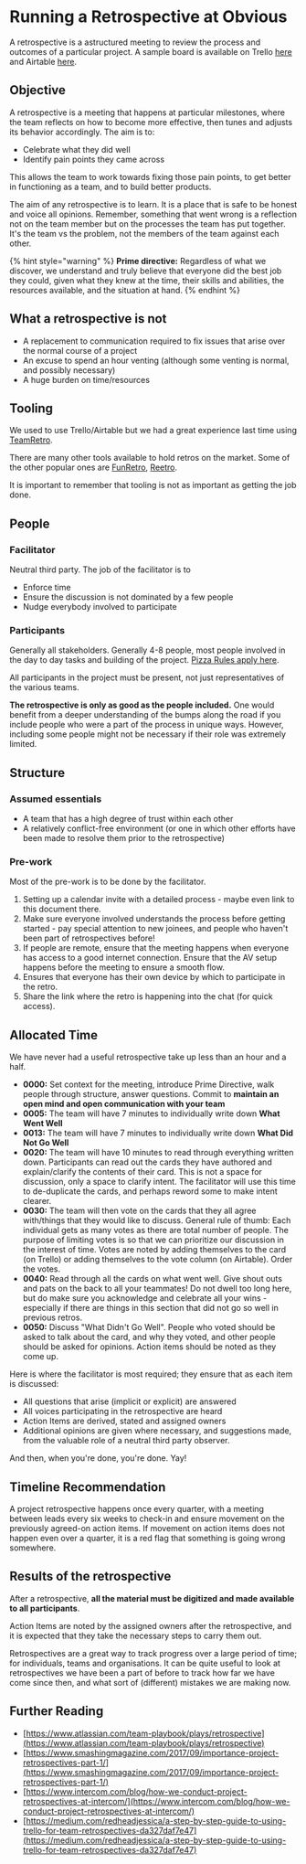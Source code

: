 # Running a Retrospective at Obvious

A retrospective is a astructured meeting to review the process and outcomes of a particular project. A sample board is available on Trello [here](https://trello.com/invite/b/fyAux5Ay/400d59e42f8b4792c70561ca99acbef0/context-for-retrospective-date) and Airtable [here](https://airtable.com/shrRsqsGmbWFgUHnv).

## Objective

A retrospective is a meeting that happens at particular milestones, where the team reflects on how to become more effective, then tunes and adjusts its behavior accordingly. The aim is to:

- Celebrate what they did well
- Identify pain points they came across

This allows the team to work towards fixing those pain points, to get better in functioning as a team, and to build better products.

The aim of any retrospective is to learn. It is a place that is safe to be honest and voice all opinions. Remember, something that went wrong is a reflection not on the team member but on the processes the team has put together. It's the team vs the problem, not the members of the team against each other.

{% hint style="warning" %}
__Prime directive:__ Regardless of what we discover, we understand and truly believe that everyone did the best job they could, given what they knew at the time, their skills and abilities, the resources available, and the situation at hand.
{% endhint %}

## What a retrospective is not

- A replacement to communication required to fix issues that arise over the normal course of a project
- An excuse to spend an hour venting (although some venting is normal, and possibly necessary)
- A huge burden on time/resources

## Tooling

We used to use Trello/Airtable but we had a great experience last time using [TeamRetro](https://teamretro.com).

There are many other tools available to hold retros on the market. Some of the other popular ones are [FunRetro](https://funretro.io), [Reetro](https://reetro.io).

It is important to remember that tooling is not as important as getting the job done.

## People

### Facilitator

Neutral third party. The job of the facilitator is to

- Enforce time
- Ensure the discussion is not dominated by a few people
- Nudge everybody involved to participate

### Participants

Generally all stakeholders. Generally 4-8 people, most people involved in the day to day tasks and building of the project. [Pizza Rules apply here](https://www.theguardian.com/technology/2018/apr/24/the-two-pizza-rule-and-the-secret-of-amazons-success).

All participants in the project must be present, not just representatives of the various teams.

__The retrospective is only as good as the people included.__ One would benefit from a deeper understanding of the bumps along the road if you include people who were a part of the process in unique ways. However, including some people might not be necessary if their role was extremely limited.

## Structure

### Assumed essentials

- A team that has a high degree of trust within each other
- A relatively conflict-free environment (or one in which other efforts have been made to resolve them prior to the retrospective)

### Pre-work

Most of the pre-work is to be done by the facilitator.

1. Setting up a calendar invite with a detailed process - maybe even link to this document there.
2. Make sure everyone involved understands the process before getting started - pay special attention to new joinees, and people who haven't been part of retrospectives before!
3. If people are remote, ensure that the meeting happens when everyone has access to a good internet connection. Ensure that the AV setup happens before the meeting to ensure a smooth flow.
4. Ensures that everyone has their own device by which to participate in the retro.
5. Share the link where the retro is happening into the chat (for quick access).

## Allocated Time

We have never had a useful retrospective take up less than an hour and a half.

- __0000:__ Set context for the meeting, introduce Prime Directive, walk people through structure, answer questions. Commit to __maintain an open mind and open communication with your team__
- __0005:__ The team will have 7 minutes to individually write down __What Went Well__
- __0013:__ The team will have 7 minutes to individually write down __What Did Not Go Well__
- __0020:__ The team will have 10 minutes to read through everything written down. Participants can read out the cards they have authored and explain/clarify the contents of their card. This is not a space for discussion, only a space to clarify intent.
The facilitator will use this time to de-duplicate the cards, and perhaps reword some to make intent clearer.
- __0030:__ The team will then vote on the cards that they all agree with/things that they would like to discuss.
General rule of thumb: Each individual gets as many votes as there are total number of people. The purpose of limiting votes is so that we can prioritize our discussion in the interest of time.
Votes are noted by adding themselves to the card (on Trello) or adding themselves to the vote column (on Airtable).
Order the votes.
- __0040:__ Read through all the cards on what went well. Give shout outs and pats on the back to all your teammates! Do not dwell too long here, but do make sure you acknowledge and celebrate all your wins - especially if there are things in this section that did not go so well in previous retros.
- __0050:__ Discuss "What Didn't Go Well". People who voted should be asked to talk about the card, and why they voted, and other people should be asked for opinions. Action items should be noted as they come up.

Here is where the facilitator is most required; they ensure that as each item is discussed:
  - All questions that arise (implicit or explicit) are answered
  - All voices participating in the retrospective are heard
  - Action Items are derived, stated and assigned owners
  - Additional opinions are given where necessary, and suggestions made, from the valuable role of a neutral third party observer.

And then, when you're done, you're done. Yay!

## Timeline Recommendation

A project retrospective happens once every quarter, with a meeting between leads every six weeks to check-in and ensure movement on the previously agreed-on action items. If movement on action items does not happen even over a quarter, it is a red flag that something is going wrong somewhere.

## Results of the retrospective

After a retrospective, __all the material must be digitized and made available to all participants__.

Action Items are noted by the assigned owners after the retrospective, and it is expected that they take the necessary steps to carry them out.

Retrospectives are a great way to track progress over a large period of time; for individuals, teams and organisations. It can be quite useful to look at retrospectives we have been a part of before to track how far we have come since then, and what sort of (different) mistakes we are making now.

## Further Reading

- [https://www.atlassian.com/team-playbook/plays/retrospective](https://www.atlassian.com/team-playbook/plays/retrospective)
- [https://www.smashingmagazine.com/2017/09/importance-project-retrospectives-part-1/](https://www.smashingmagazine.com/2017/09/importance-project-retrospectives-part-1/)
- [https://www.intercom.com/blog/how-we-conduct-project-retrospectives-at-intercom/](https://www.intercom.com/blog/how-we-conduct-project-retrospectives-at-intercom/)
- [https://medium.com/redheadjessica/a-step-by-step-guide-to-using-trello-for-team-retrospectives-da327daf7e47](https://medium.com/redheadjessica/a-step-by-step-guide-to-using-trello-for-team-retrospectives-da327daf7e47)
